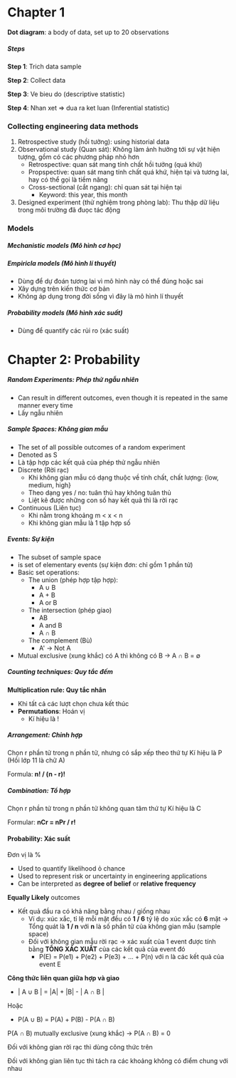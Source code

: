 # Chapter 1
**Dot diagram**: a body of data, set up to 20 observations
##### Steps
**Step 1**:  Trich data sample

**Step 2**: Collect data

**Step 3**: Ve bieu do (descriptive statistic) 

**Step 4**: Nhan xet => dua ra ket luan (Inferential statistic) 


### Collecting engineering data methods
1. Retrospective study (hồi tưởng): using historial data
2. Observational study (Quan sát): Không làm ảnh hưởng tới sự vật hiện tượng, gồm có các phương pháp nhỏ hơn
	- Retrospective: quan sát mang tính chất hồi tưởng (quá khứ)
	- Propspective: quan sát mang tính chất quá khứ, hiện tại và tương lai, hay có thể gọi là tiềm năng
	- Cross-sectional (cắt ngang): chỉ quan sát tại hiện tại
		- Keyword: this year, this month
3. Designed experiment (thử nghiệm trong phòng lab): Thu thập dữ liệu trong môi trường đã đuọc tác động

### Models
##### Mechanistic models (Mô hình cơ học)
##### Empiricla models (Mô hình lí thuyết)
- Dùng để dự đoán tương lai vì mô hình này có thể đúng hoặc sai
- Xây dựng trên kiến thức cơ bản
- Không áp dụng trong đời sống vì đây là mô hình lí thuyết

##### Probability models (Mô hình xác suất)
- Dùng để quantify các rủi ro (xác suất)


# Chapter 2: Probability
##### Random Experiments: Phép thử ngẫu nhiên
- Can result in different outcomes, even though it is repeated in the same manner every time
- Lấy ngẫu nhiên

##### Sample Spaces: Không gian mẫu
- The set of all possible outcomes of a random experiment
- Denoted as S
- Là tập hợp các kết quả của phép thử ngẫu nhiên
- Discrete (Rời rạc)
	- Khi không gian mẫu có dạng thuộc về tính chất, chất lượng: {low, medium, high}
	- Theo dạng yes / no: tuân thủ hay không tuân thủ
	- Liệt kê được những con số hay kết quả thì là rời rạc
- Continuous (Liên tục)
	- Khi nằm trong khoảng m < x < n
	- Khi không gian mẫu là 1 tập hợp số

##### Events: Sự kiện
- The subset of sample space
- is set of elementary events (sự kiện đơn: chỉ gồm 1 phần tử)
- Basic set operations:
	- The union (phép hợp tập hợp):
		- A ∪ B
		- A + B
		- A or B
	- The intersection (phép giao)
		- AB
		- A and B
		- A ∩ B
	- The complement (Bù)
		- A' -> Not A
- Mutual exclusive (xung khắc) có A thì không có B -> A ∩ B = ∅

##### Counting techniques: Quy tắc đếm
**Multiplication rule: Quy tắc nhân**
- Khi tất cả các lượt chọn chưa kết thúc
- **Permutations**: Hoán vị
	- Kí hiệu là !


##### Arrangement: Chỉnh hợp
Chọn r phần tử trong n phần tử, nhưng có sắp xếp theo thứ tự
Kí hiệu là P (Hồi lớp 11 là chữ A)

Formula: **n! / (n - r)!**

#####  Combination: Tổ hợp
Chọn r phần tử trong n phần tử không quan tâm thứ tự
Kí hiệu là C

Formular: **nCr = nPr / r!**

#### Probability: Xác suất
Đơn vị là %

- Used to quantify likelihood ỏ chance
- Used to represent risk or uncertainty in engineering applications
- Can be interpreted as **degree of belief** or **relative frequency**

**Equally Likely** outcomes
- Kết quả đầu ra có khả năng bằng nhau / giống nhau
	- Ví dụ: xúc xắc, tỉ lệ mỗi mặt đều có **1 / 6** tỷ lệ do xúc xắc có **6** mặt -> Tổng quát là **1 / n** với **n** là số phần tử của không gian mẫu (sample space)
	- Đối với không gian mẫu rời rạc -> xác xuất của 1 event được tính bằng **TỔNG XÁC XUẤT** của các kết quả của event đó
		- P(E) = P(e1) + P(e2) + P(e3) + ... + P(n) với n là các kết quả của event E

**Công thức liên quan giữa hợp và giao** 
- | A ∪ B | = |A| + |B| - | A ∩ B |

Hoặc
- P(A ∪ B) = P(A) + P(B) - P(A ∩ B)

P(A ∩ B) mutually exclusive (xung khắc) -> P(A ∩ B) = 0

Đối với không gian rời rạc thì dùng công thức trên

Đối với không gian liên tục thì tách ra các khoảng không có điểm chung với nhau